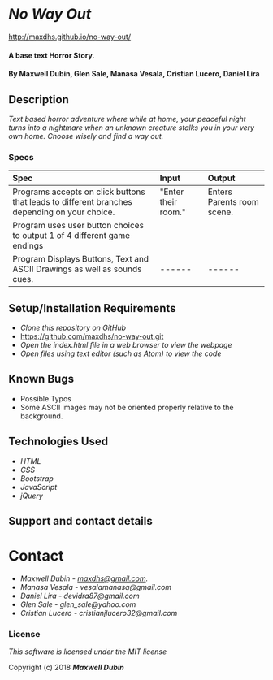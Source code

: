 # _No Way Out_

http://maxdhs.github.io/no-way-out/

#### A base text Horror Story.

#### By **Maxwell Dubin, Glen Sale, Manasa Vesala, Cristian Lucero, Daniel Lira**

## Description

_Text based horror adventure where while at home, your peaceful night turns into a nightmare when an unknown creature stalks you in your very own home. Choose wisely and find a way out._

### Specs
| Spec | Input | Output |
| :-------------     | :------------- | :------------- |
| Programs accepts on click buttons that leads to different branches depending on your choice. | "Enter their room." | Enters Parents room scene. |
| Program uses user button choices to output 1 of 4 different game endings |
| Program Displays Buttons, Text and ASCII Drawings as well as sounds cues. | ------ | ------  |

## Setup/Installation Requirements

* _Clone this repository on GitHub_
* https://github.com/maxdhs/no-way-out.git
* _Open the index.html file in a web browser to view the webpage_
* _Open files using text editor (such as Atom) to view the code_

## Known Bugs
* Possible Typos
* Some ASCII images may not be oriented properly relative to the background.

## Technologies Used

* _HTML_
* _CSS_
* _Bootstrap_
* _JavaScript_
* _jQuery_

## Support and contact details

# Contact
* _Maxwell Dubin - maxdhs@gmail.com._
* _Manasa Vesala - vesalamanasa@gmail.com_
* _Daniel Lira - devidra87@gmail.com_
* _Glen Sale - glen_sale@yahoo.com_
* _Cristian Lucero - cristianjlucero32@gmail.com_


### License

*This software is licensed under the MIT license*

Copyright (c) 2018 **_Maxwell Dubin_**
